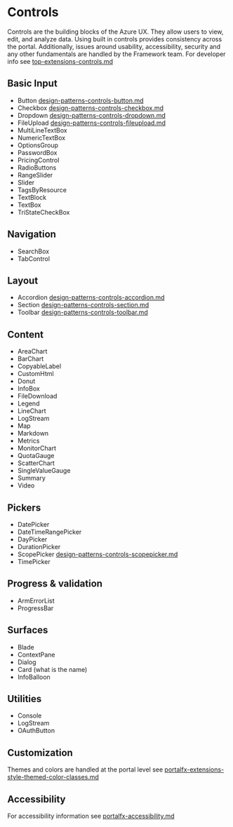 ﻿# Controls
Controls are the building blocks of the Azure UX. They allow users to view, edit, and analyze data. Using built in controls provides consistency across the portal.  Additionally, issues around usability, accessibility, security and any other fundamentals are handled by the Framework team.  For developer info see [top-extensions-controls.md](top-extensions-controls.md) 


## Basic Input

* Button [design-patterns-controls-button.md](design-patterns-controls-button.md)
* Checkbox [design-patterns-controls-checkbox.md](design-patterns-controls-checkbox.md)
* Dropdown [design-patterns-controls-dropdown.md](design-patterns-controls-dropdown.md)
* FileUpload [design-patterns-controls-fileupload.md](design-patterns-controls-fileupload.md)
* MultiLineTextBox
* NumericTextBox
* OptionsGroup
* PasswordBox
* PricingControl
* RadioButtons
* RangeSlider
* Slider
* TagsByResource
* TextBlock
* TextBox
* TriStateCheckBox

## Navigation
* SearchBox
* TabControl

## Layout
* Accordion [design-patterns-controls-accordion.md](design-patterns-controls-accordion.md)
* Section [design-patterns-controls-section.md](design-patterns-controls-section.md)
* Toolbar [design-patterns-controls-toolbar.md](design-patterns-controls-toolbar.md)

## Content
* AreaChart
* BarChart
* CopyableLabel
* CustomHtml
* Donut
* InfoBox
* FileDownload
* Legend
* LineChart
* LogStream
* Map
* Markdown
* Metrics
* MonitorChart
* QuotaGauge
* ScatterChart
* SingleValueGauge
* Summary
* Video

## Pickers
* DatePicker
* DateTimeRangePicker
* DayPicker
* DurationPicker
* ScopePicker [design-patterns-controls-scopepicker.md](design-patterns-controls-scopepicker.md)
* TimePicker

## Progress & validation
* ArmErrorList
* ProgressBar

## Surfaces
* Blade
* ContextPane
* Dialog
* Card (what is the name)
* InfoBalloon


## Utilities
* Console
* LogStream
* OAuthButton

## Customization
Themes and colors are handled at the portal level see [portalfx-extensions-style-themed-color-classes.md](portalfx-extensions-style-themed-color-classes.md)

## Accessibility
For accessibility information see [portalfx-accessibility.md](portalfx-accessibility.md)

